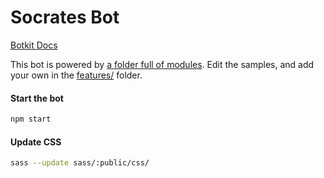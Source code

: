 # Socrates Bot

[Botkit Docs](https://botkit.ai/docs/v4)

This bot is powered by [a folder full of modules](https://botkit.ai/docs/v4/core.html#organize-your-bot-code). 
Edit the samples, and add your own in the [features/](features/) folder.

#### Start the bot

```bash
npm start
```

#### Update CSS

```bash
sass --update sass/:public/css/
```
